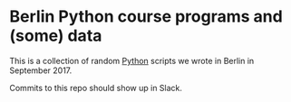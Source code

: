 # Berlin Python course programs and (some) data

This is a collection of random [Python](http://python.org) scripts we wrote
in Berlin in September 2017.

Commits to this repo should show up in Slack.
